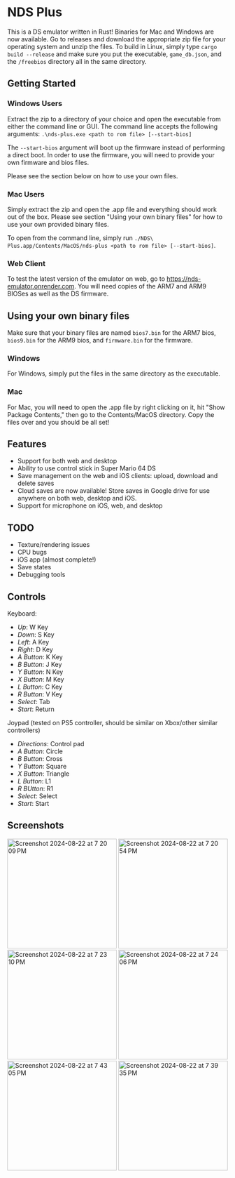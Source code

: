 # NDS Plus

This is a DS emulator written in Rust! Binaries for Mac and Windows are now available. Go to releases and download the appropriate zip file for your operating system and unzip the files. To build in Linux, simply type `cargo build --release` and make sure you put the executable, `game_db.json`, and the `/freebios` directory all in the same directory.

## Getting Started

### Windows Users

Extract the zip to a directory of your choice and open the executable from either the command line or GUI. The command line accepts the following arguments: `.\nds-plus.exe <path to rom file> [--start-bios]`

The `--start-bios` argument will boot up the firmware instead of performing a direct boot. In order to use the firmware, you will need to provide your own firmware and bios files.

Please see the section below on how to use your own files.

### Mac Users

Simply extract the zip and open the .app file and everything should work out of the box. Please see section "Using your own binary files" for how to use your own provided binary files.

To open from the command line, simply run `./NDS\ Plus.app/Contents/MacOS/nds-plus <path to rom file> [--start-bios]`.

### Web Client

To test the latest version of the emulator on web, go to https://nds-emulator.onrender.com. You will need copies of the ARM7 and ARM9 BIOSes as well as the DS firmware.

## Using your own binary files

Make sure that your binary files are named `bios7.bin` for the ARM7 bios, `bios9.bin` for the ARM9 bios, and `firmware.bin` for the firmware. 

### Windows 

For Windows, simply put the files in the same directory as the executable.

### Mac

For Mac, you will need to open the .app file by right clicking on it, hit "Show Package Contents," then go to the Contents/MacOS directory. Copy the files over and you should be all set!

## Features

- Support for both web and desktop
- Ability to use control stick in Super Mario 64 DS
- Save management on the web and iOS clients: upload, download and delete saves
- Cloud saves are now available! Store saves in Google drive for use anywhere on both web, desktop and iOS.
- Support for microphone on iOS, web, and desktop

## TODO

- Texture/rendering issues
- CPU bugs
- iOS app (almost complete!)
- Save states
- Debugging tools

## Controls

Keyboard:

- *Up*: W Key
- *Down*: S Key
- *Left*: A Key
- *Right*: D Key
- *A Button*: K Key
- *B Button*: J Key
- *Y Button*: N Key
- *X Button*: M Key
- *L Button*: C Key
- *R Button*: V Key
- *Select*: Tab
- *Start*: Return

Joypad (tested on PS5 controller, should be similar on Xbox/other similar controllers)

- *Directions*: Control pad
- *A Button*: Circle
- *B Button*: Cross
- *Y Button*: Square
- *X Button*: Triangle
- *L Button*: L1
- *R BUtton*: R1
- *Select*: Select
- *Start*: Start

## Screenshots

<img width="250" alt="Screenshot 2024-08-22 at 7 20 09 PM" src="https://github.com/user-attachments/assets/aee2e327-b552-4648-99fd-98be39994914">
<img width="250" alt="Screenshot 2024-08-22 at 7 20 54 PM" src="https://github.com/user-attachments/assets/8c2875df-d052-4d08-b1de-dd4126a1412e">
<img width="250" alt="Screenshot 2024-08-22 at 7 23 10 PM" src="https://github.com/user-attachments/assets/a5d50262-2383-4c5f-97a3-b46531fcfd9a">
<img width="250" alt="Screenshot 2024-08-22 at 7 24 06 PM" src="https://github.com/user-attachments/assets/db0f3eb3-02fd-46d3-b491-f22c575ab077">
<img width="250" alt="Screenshot 2024-08-22 at 7 43 05 PM" src="https://github.com/user-attachments/assets/1d41de7b-1089-4daa-943e-e5d79b6f9c6e">
<img width="250" alt="Screenshot 2024-08-22 at 7 39 35 PM" src="https://github.com/user-attachments/assets/43fb5b61-2037-4915-9cc6-5dfeacb3a62d">



